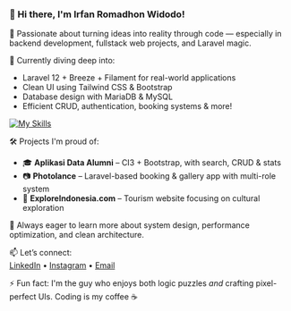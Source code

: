 ### 👋 Hi there, I'm Irfan Romadhon Widodo!

🚀 Passionate about turning ideas into reality through code — especially in backend development, fullstack web projects, and Laravel magic.

🧠 Currently diving deep into:
- Laravel 12 + Breeze + Filament for real-world applications
- Clean UI using Tailwind CSS & Bootstrap
- Database design with MariaDB & MySQL
- Efficient CRUD, authentication, booking systems & more!


[![My Skills](https://skillicons.dev/icons?i=php,js,html,css,laravel,tailwind,bootstrap,python,docker,vscode,kotlin,firebase)](https://skillicons.dev)

🛠️ Projects I'm proud of:
- 🎓 **Aplikasi Data Alumni** – CI3 + Bootstrap, with search, CRUD & stats
- 📷 **Photolance** – Laravel-based booking & gallery app with multi-role system
- 💼 **ExploreIndonesia.com** – Tourism website focusing on cultural exploration

🌱 Always eager to learn more about system design, performance optimization, and clean architecture.

📫 Let’s connect:  
[LinkedIn](https://www.linkedin.com/in/irfanromadhonwd/) • [Instagram](https://www.instagram.com/irfan_romadhonn/) • [Email](mailto:irfanromadhonwidodo86@gmail.com)

⚡ Fun fact: I'm the guy who enjoys both logic puzzles *and* crafting pixel-perfect UIs. Coding is my coffee ☕


